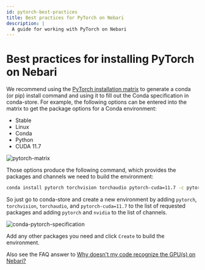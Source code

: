 ```yaml
---
id: pytorch-best-practices
title: Best practices for PyTorch on Nebari
description: |
  A guide for working with PyTorch on Nebari
---
```


# Best practices for installing PyTorch on Nebari
We recommend using the [PyTorch installation matrix][pytorch installation matrix] to generate a conda (or pip) install command and using it to fill out the Conda specification in conda-store.  For example, the following options can be entered into the matrix to get the package options for a Conda environment:
- Stable
- Linux
- Conda
- Python
- CUDA 11.7

![pytorch-matrix](/img/how-tos/pytorch-installation-matrix.png)

Those options produce the following command, which provides the packages and channels we need to build the environment:

```bash
conda install pytorch torchvision torchaudio pytorch-cuda=11.7 -c pytorch -c nvidia
```

So just go to conda-store and create a new environment by adding `pytorch`, `torchvision`, `torchaudio`, and `pytorch-cuda=11.7` to the list of requested packages and adding `pytorch` and `nvidia` to the list of channels.

![conda-pytorch-specification](/img/how-tos/pytorch-conda-specification.png)

Add any other packages you need and click `Create` to build the environment.

Also see the FAQ answer to [Why doesn't my code recognize the GPU(s) on Nebari?](www.nebari.dev/docs/faq#why-doesnt-my-code-recognize-the-gpus-on-nebari)

[pytorch installation matrix]: https://pytorch.org/get-started
